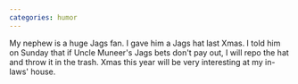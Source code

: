 ```yaml
---
categories: humor
---
```


My nephew is a huge Jags fan. I gave him a Jags hat last Xmas. I told him on Sunday that if Uncle Muneer's Jags bets don't pay out, I will repo the hat and throw it in the trash. Xmas this year will be very interesting at my in-laws' house.